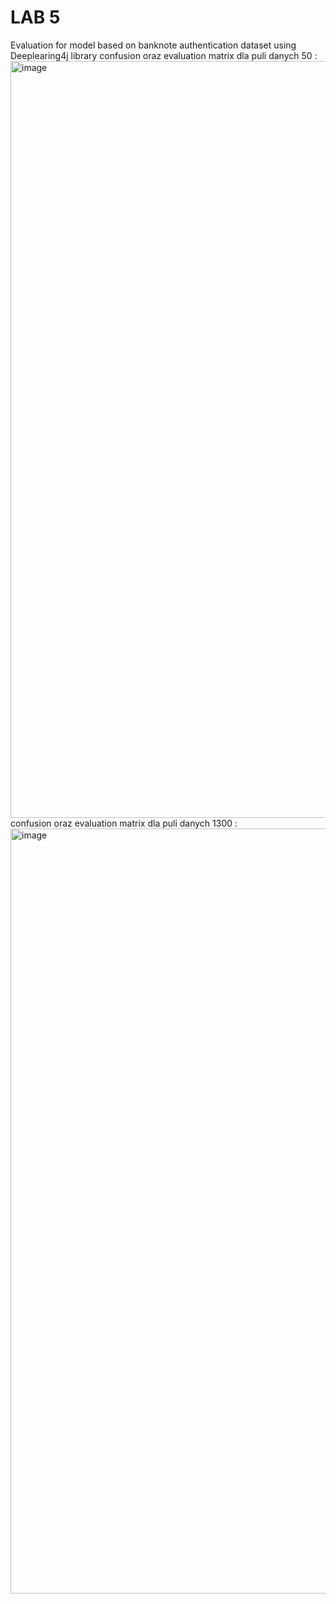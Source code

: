 # LAB 5 
Evaluation for model based on banknote authentication dataset using Deeplearing4j library
confusion oraz evaluation matrix dla puli danych 50 :
<img width="1211" alt="image" src="https://github.com/stanlet145/NAIWinterSemester/assets/57921350/8ac7991f-2433-412c-b955-31c041817cea">
confusion oraz evaluation matrix dla puli danych 1300 :
<img width="1224" alt="image" src="https://github.com/stanlet145/NAIWinterSemester/assets/57921350/82321a8e-5df4-4eb8-8a23-ec9372e7b548">


